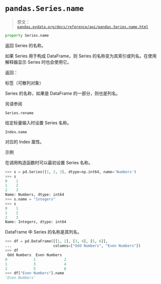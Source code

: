 # `pandas.Series.name`

> 原文：[`pandas.pydata.org/docs/reference/api/pandas.Series.name.html`](https://pandas.pydata.org/docs/reference/api/pandas.Series.name.html)

```py
property Series.name
```

返回 Series 的名称。

如果 Series 用于构成 DataFrame，则 Series 的名称变为其索引或列名。在使用解释器显示 Series 时也会使用它。

返回：

标签（可散列对象）

Series 的名称，如果是 DataFrame 的一部分，则也是列名。

另请参阅

`Series.rename`

给定标量输入时设置 Series 名称。

`Index.name`

对应的 Index 属性。

示例

在调用构造函数时可以最初设置 Series 名称。

```py
>>> s = pd.Series([1, 2, 3], dtype=np.int64, name='Numbers')
>>> s
0    1
1    2
2    3
Name: Numbers, dtype: int64
>>> s.name = "Integers"
>>> s
0    1
1    2
2    3
Name: Integers, dtype: int64 
```

DataFrame 中 Series 的名称是其列名。

```py
>>> df = pd.DataFrame([[1, 2], [3, 4], [5, 6]],
...                   columns=["Odd Numbers", "Even Numbers"])
>>> df
 Odd Numbers  Even Numbers
0            1             2
1            3             4
2            5             6
>>> df["Even Numbers"].name
'Even Numbers' 
```
